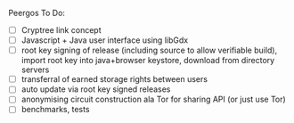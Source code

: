 Peergos To Do:
- [ ] Cryptree link concept
- [ ] Javascript + Java user interface using libGdx
- [ ] root key signing of release (including source to allow verifiable build), import root key into java+browser keystore, download from directory servers
- [ ] transferral of earned storage rights between users
- [ ] auto update via root key signed releases
- [ ] anonymising circuit construction ala Tor for sharing API (or just use Tor)
- [ ] benchmarks, tests
